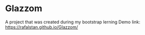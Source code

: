 # Glazzom
A project that was created during my bootstrap lerning
Demo link:
https://rafalstan.github.io/Glazzom/
